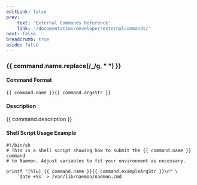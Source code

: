 ```yaml
---
editLink: false
prev:
    text: 'External Commands Reference'
    link: '/documentation/developer/externalcommands/'
next: false
breadcrumb: true
aside: false
---
```


<script setup>
const command = {"args":[{"name":"contactgroup_name","type":"contactgroup"}],"name":"ENABLE_CONTACTGROUP_SVC_NOTIFICATIONS","description":"Enables service notifications for all contacts in a particular contactgroup.","classes":["service","contactgroup"],"argsStr":";contactgroup_name","exampleArgStr":";contactgroup1"};
</script>

<h3>{{ command.name.replace(/_/g, " ") }}</h3>

#### Command Format

`{{ command.name }}{{ command.argsStr }}`

#### Description

{{ command.description }}

#### Shell Script Usage Example

```sh-vue
#!/bin/sh
# This is a shell script showing how to submit the {{ command.name }} command
# to Naemon. Adjust variables to fit your environment as necessary.

printf "[%lu] {{ command.name }}{{ command.exampleArgStr }}\n" \
    `date +%s` > /var/lib/naemon/naemon.cmd
```
